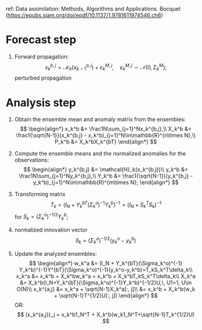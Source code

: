 ref:
Data assimilation: Methods, Algorithms and Applications. Bocquet (https://epubs.siam.org/doi/epdf/10.1137/1.9781611974546.ch6)

# Forecast step
1. Forward propagation:
$$
x_k^{b,j}=\mathcal{M}_k(x_{k-1}^{a,j})+\varepsilon_k^{M,j},\quad \varepsilon_k^{M,j}\sim\mathcal{N}(0,\Sigma_k^M);
$$
perturbed propagation

# Analysis step
1. Obtain the ensemble mean and anomaly matrix from the ensembles:
$$
\begin{align*}
x_k^b &= \frac1N\sum_{j=1}^Nx_k^{b,j},\\
X_k^b &= \frac1{\sqrt{N-1}}(x_k^{b,j} - x_k^b)_{j=1}^N\in\mathbb{R}^{n\times N},\\
P_k^b &= X_k^bX_k^{bT}
\end{align*}
$$
2. Compute the ensemble means and the normalized anomalies for the observations:
$$
\begin{align*}
y_k^{b,j} &= \mathcal{H}_k(x_k^{b,j})\\
y_k^b &= \frac1N\sum_{j=1}^Ny_k^{b,j},\\
Y_k^b &= \frac1{\sqrt{N-1}}(y_k^{b,j} - y_k^b)_{j=1}^N\in\mathbb{R}^{m\times N};
\end{align*}
$$
3. Transforming matrix
$$
T_k = (I_N+Y_k^{bT}(\Sigma_k^o)^{-1}Y_k^b)^{-1} = (I_N + S_k^TS_k)^{-1}
$$
for $S_k=(\Sigma_k^o)^{-1/2}Y_k^b$;

4. normalized innovation vector
$$
\delta_k = (\Sigma_k^o)^{-1/2}(y_k^o-y_k^b)
$$
5. Update the analyzed ensembles:
$$
\begin{align*}
w_k^a &= (I_N + Y_k^{bT}(\Sigma_k^o)^{-1} Y_k^b)^{-1}Y^{bT}(\Sigma_k^o)^{-1}(y_k^o-y_k^b)=T_kS_k^T\delta_k\\
x_k^a &= x_k^b + X_k^bw_k^a = x_k^b + X_k^bT_kS_k^T\delta_k\\
X_k^a &= X_k^b(I_N+Y_k^{bT}(\Sigma_k^o)^{-1}Y_k^b)^{-1/2}U,\, U1=1, U\in O(N)\\
x_k^{a,j} &= x_k^a + \sqrt{N-1}X_k^a[:, j]\\
&= x_k^b + X_k^b(w_k + \sqrt{N-1}T^{1/2}U[:, j])
\end{align*}
$$
OR:
$$
(x_k^{a,j})_j = x_k^b1_N^T + X_k^b(w_k1_N^T+\sqrt{N-1}T_k^{1/2}U)
$$